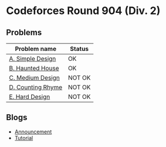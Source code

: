 # Codeforces Round 904 (Div. 2)

## Problems

|Problem name|Status|
|------------|---------|
| [A. Simple Design](problems/A._Simple_Design.md)|OK|
| [B. Haunted House](problems/B._Haunted_House.md)|OK|
| [C. Medium Design](problems/C._Medium_Design.md)|NOT OK|
| [D. Counting Rhyme](problems/D._Counting_Rhyme.md)|NOT OK|
| [E. Hard Design](problems/E._Hard_Design.md)|NOT OK|
## Blogs

- [Announcement](blogs/Announcement.md)
- [Tutorial](blogs/Tutorial.md)
